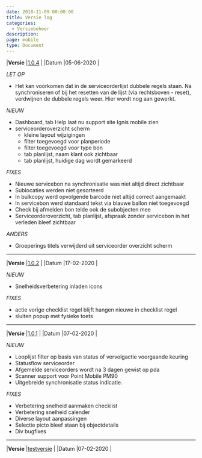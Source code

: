 ```yaml
---
date: 2018-11-09 00:00:00
title: Versie log
categories:
  - Versiebeheer
description:
page: mobile
type: Document
---
```


|**Versie** |[1.0.4](http://apk4umobile.v2.ignissoftware.nl/apkupdates/mobilev2/Ignis.x1004.apk) | |Datum |05-06-2020 |

*LET OP*
* Het kan voorkomen dat in de serviceorderlijst dubbele regels staan. Na synchroniseren of bij het resetten van de lijst (via rechtsboven <i class="fas fa-ellipsis-v"></i> - reset), verdwijnen de dubbele regels weer. Hier wordt nog aan gewerkt.

*NIEUW*
* Dashboard, tab Help laat nu support site Ignis mobile zien
* serviceorderoverzicht scherm 
  * kleine layout wijzigingen
  * filter toegevoegd voor planperiode
  * filter toegevoegd voor type bon
  * tab planlijst, naam klant ook zichtbaar
  * tab planlijst, huidige dag wordt gemarkeerd

*FIXES*  
* Nieuwe servicebon na synchronisatie was niet altijd direct zichtbaar
* Sublocaties werden niet gesorteerd
* In bulkcopy werd opvolgende barcode niet altijd correct aangemaakt
* In servicebon werd standaard tekst via blauwe ballon niet toegevoegd
* Check bij afmelden bon telde ook de subobjecten mee
* Serviceorderoverzicht, tab planlijst, afspraak zonder servicebon in het verleden bleef zichtbaar
  
*ANDERS*
* Groeperings titels verwijderd uit serviceorder overzicht scherm


***
|**Versie** |[1.0.2](http://apk4umobile.v2.ignissoftware.nl/apkupdates/mobilev2/Ignis.apk) | |Datum |17-02-2020 |
  
*NIEUW*  
* Snelheidsverbetering inladen icons

*FIXES*  
* actie vorige checklist regel blijft hangen nieuwe in checklist regel
* sluiten popup met fysieke toets 
***
|**Versie** |[1.0.1](http://apk4umobile.v2.ignissoftware.nl/apkupdates/mobilev2/Ignis.1001.apk) | |Datum |07-02-2020 |
  
  *NIEUW*
* Looplijst filter op basis van status of vervolgactie voorgaande keuring
* Statusflow serviceorder
* Afgemelde serviceorders wordt na 3 dagen gewist op pda
* Scanner support voor Point Mobile PM90
* Uitgebreide synchronisatie status indicatie.

*FIXES*
* Verbetering snelheid aanmaken checklist
* Verbetering snelheid calender
* Diverse layout aanpassingen
* Selectie picto bleef staan bij objectdetails
* Div bugfixes
***
|**Versie** |[testversie](http://apk4umobile.v2.ignissoftware.nl/apkupdates/mobilev2/Ignis.test.apk) | |Datum |07-02-2020 |
